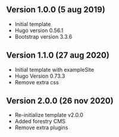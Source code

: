 ## Version 1.0.0 (5 aug 2019)

- Initial template
- Hugo version 0.56.1
- Bootstrap version 3.3.6

## Version 1.1.0 (27 aug 2020)

- Initial template with exampleSite
- Hugo Version 0.73.3
- Remove extra css

## Version 2.0.0 (26 nov 2020)

- Re-initialize template v2.0.0
- Added forestry CMS
- Remove extra plugins
